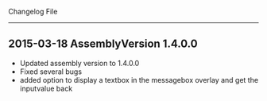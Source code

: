 Changelog File


-----------------------------------------------------------------------------------
2015-03-18  AssemblyVersion 1.4.0.0
-----------------------------------------------------------------------------------

* Updated assembly version to 1.4.0.0
* Fixed several bugs
* added option to display a textbox in the messagebox overlay and get the inputvalue back
